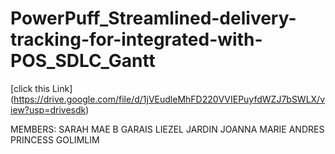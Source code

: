 # PowerPuff_Streamlined-delivery-tracking-for-integrated-with-POS_SDLC_Gantt
[click this Link] (https://drive.google.com/file/d/1jVEudleMhFD220VVIEPuyfdWZJ7bSWLX/view?usp=drivesdk)

MEMBERS:
SARAH MAE B GARAIS 
LIEZEL JARDIN 
JOANNA MARIE ANDRES 
PRINCESS GOLIMLIM
